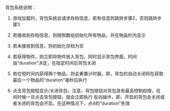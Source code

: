 背包系统说明：

1. 游戏加载时，背包系统会请求存档信息，若有信息则跳转步骤2，否则跳转步骤3

2. 若接收到存档信息，则按照数组初始化所有物品，并在物品栏内显示

3. 若未接收到信息，则初始化存档为空

4. 若获得物件，则立即将物件放入背包，同时显示背包界面，时间由“duration”决定，在指定时间后背包关闭

5. 若在短时间内获得两个物品，则会重置计时器，即，背包的自动关闭将在获取最后一个物品的“duration”毫秒后执行

6. 点击背包按钮显示/关闭背包，注意，背包按钮对背包具有最高控制权限，任何时候一旦点击背包按钮，就会立即执行
    反向操作，即，开启的背包会关闭或者关闭的背包会开启，在这种情况下，点4的“duration”失效
